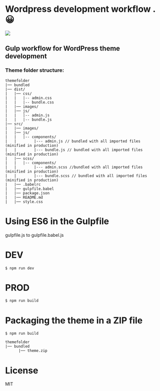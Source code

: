 # Wordpress development workflow . 😀

![](https://blog.ida.cl/wp-content/uploads/sites/5/2017/11/wordpress_gulp.png)

## Gulp workflow for WordPress theme development

### Theme folder structure:
```
themefolder
|── bundled
|── dist/
|   |── css/
|   |   |-- admin.css
|   |   |-- bundle.css
|   |── images/
|   |── js/
|   |   |-- admin.js
|   |   |-- bundle.js
|── src/
|   |── images/
|   |── js/
|   |   |-- components/
|   |        |--- admin.js // bundled with all imported files (minified in production)
|   |        |--- bundle.js // bundled with all imported files (minified in production)
|   |── scss/
|   |   |-- components/
|   |        |--- admin.scss //bundled with all imported files (minified in production)
|   |        |--- bundle.scss // bundled with all imported files (minified in production)
|   |── .babelrc
|   |── gulpfile.babel
|   |── package.json
|   |── README.md
|   |── style.css
```

# Using ES6 in the Gulpfile
gulpfile.js to gulpfile.babel.js

# DEV
```
$ npm run dev
```
# PROD
```
$ npm run build
```
# Packaging the theme in a ZIP file
```
$ npm run build
```
```
themefolder
|── bundled
      |── theme.zip
```
# License
MIT